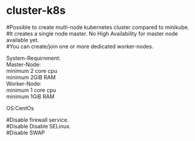 # cluster-k8s

#Possible to create multi-node kubernetes cluster compared to minikube.                                                                   
#It creates a single node master. No High Availability for master node available yet.                                                     
#You can create/join one or more dedicated worker-nodes.                                                                                   

System-Requirnment:                                                                                                                       
Master-Node:                                                                                                                              
minimum 2 core cpu                                                                                                                         
minimum 2GiB RAM                                                                                                                           
Worker-Node:                                                                                                                               
minimum 1 core cpu                                                                                                                         
minimum 1GiB RAM                                                                                                                           

OS:CentOs                                                                                                                                 

#Disable firewall service.                                                                                                   
#Disable Disable SELinux.                                                                                                                 
#Disable SWAP
